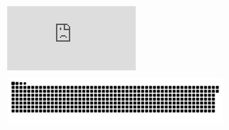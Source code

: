 [![](https://github.com/arjunaju123/arjunaju123/blob/main/svg.html)](https://www.linkedin.com/in/arjun-s-3233bb200/)

[![](https://github.com/arjunaju123/arjunaju123/blob/main/grid-snake.svg)](https://www.linkedin.com/in/arjun-s-3233bb200/)
